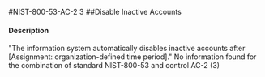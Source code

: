 #NIST-800-53-AC-2 3
##Disable Inactive Accounts
#### Description
"The information system automatically disables inactive accounts after [Assignment: organization-defined time period]."
No information found for the combination of standard NIST-800-53 and control AC-2 (3)
